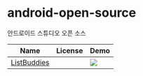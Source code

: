 # android-open-source
안드로이드 스튜디오 오픈 소스

Name | License | Demo
------------ | ------------- | ------
[ListBuddies](https://github.com/jpardogo/ListBuddies) |  | ![](https://github.com/wasabeef/awesome-android-ui/blob/master/art/ListBuddies.gif)
